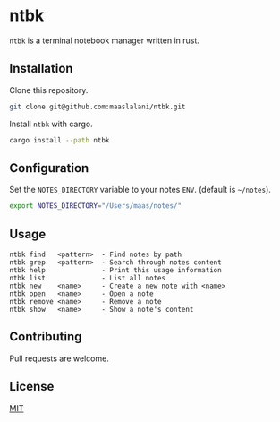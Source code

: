 # ntbk

`ntbk` is a terminal notebook manager written in rust.

## Installation

Clone this repository.

```bash
git clone git@github.com:maaslalani/ntbk.git
```

Install `ntbk` with cargo.
```bash
cargo install --path ntbk
```

## Configuration
Set the `NOTES_DIRECTORY` variable to your notes `ENV`. (default is `~/notes`).

```bash
export NOTES_DIRECTORY="/Users/maas/notes/"
```

## Usage

```
ntbk find   <pattern>  - Find notes by path
ntbk grep   <pattern>  - Search through notes content
ntbk help              - Print this usage information
ntbk list              - List all notes
ntbk new    <name>     - Create a new note with <name>
ntbk open   <name>     - Open a note
ntbk remove <name>     - Remove a note
ntbk show   <name>     - Show a note's content
```

## Contributing
Pull requests are welcome.

## License
[MIT](https://choosealicense.com/licenses/mit/)
